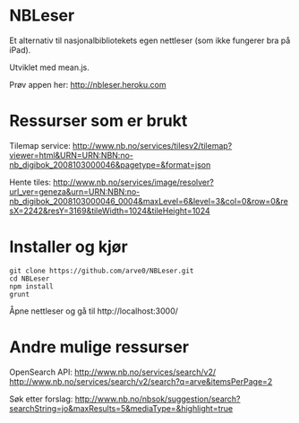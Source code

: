 NBLeser
=======
Et alternativ til nasjonalbibliotekets egen nettleser (som ikke fungerer bra på iPad).

Utviklet med mean.js.

Prøv appen her: http://nbleser.heroku.com


Ressurser som er brukt
======================

Tilemap service:
http://www.nb.no/services/tilesv2/tilemap?viewer=html&URN=URN:NBN:no-nb_digibok_2008103000046&pagetype=&format=json

Hente tiles:
http://www.nb.no/services/image/resolver?url_ver=geneza&urn=URN:NBN:no-nb_digibok_2008103000046_0004&maxLevel=6&level=3&col=0&row=0&resX=2242&resY=3169&tileWidth=1024&tileHeight=1024



Installer og kjør
=================
```
git clone https://github.com/arve0/NBLeser.git
cd NBLeser
npm install
grunt
```
Åpne nettleser og gå til http://localhost:3000/



Andre mulige ressurser
======================
OpenSearch API:
http://www.nb.no/services/search/v2/
http://www.nb.no/services/search/v2/search?q=arve&itemsPerPage=2

Søk etter forslag:
http://www.nb.no/nbsok/suggestion/search?searchString=jo&maxResults=5&mediaType=&highlight=true

